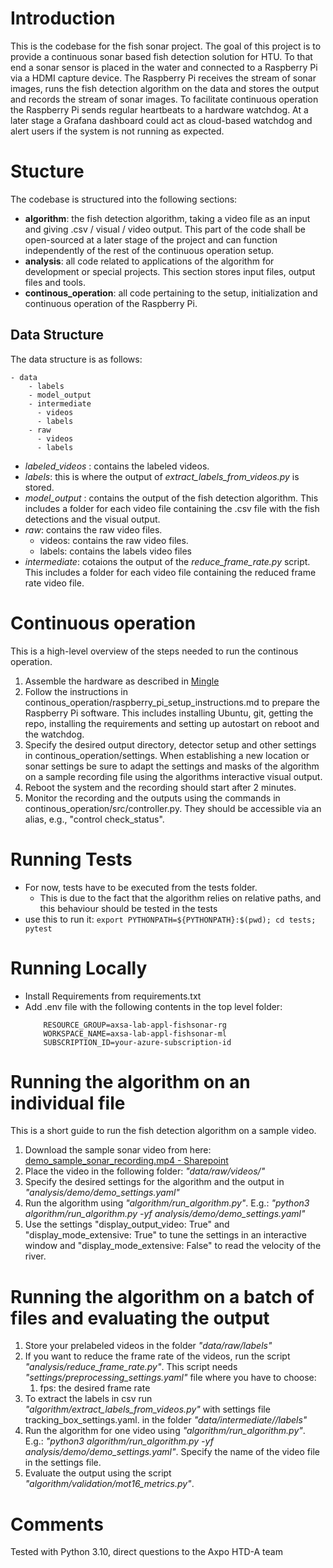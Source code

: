 # Introduction 
This is the codebase for the fish sonar project. The goal of this project is to provide a continuous 
sonar based fish detection solution for HTU. To that end a sonar sensor is placed in the water and connected to a 
Raspberry Pi via a HDMI capture device. The Raspberry Pi receives the stream of sonar images, runs 
the fish detection algorithm on the data and stores the output and records the stream of sonar images. To 
facilitate continuous operation the Raspberry Pi sends regular heartbeats to a hardware watchdog. At a later stage a 
Grafana dashboard could act as cloud-based watchdog and alert users if the system is not running as expected.

# Stucture
The codebase is structured into the following sections:
- **algorithm**: the fish detection algorithm, taking a video file as an input and giving .csv / visual / video 
  output. This part of the code shall be open-sourced at a later stage of the project and can function independently 
  of the rest of the continuous operation setup.
- **analysis**: all code related to applications of the algorithm for development or special 
  projects. This section stores input files, output files and tools.
- **continous_operation**: all code pertaining to the setup, initialization and continuous operation of the 
  Raspberry Pi.

## Data Structure
The data structure is as follows:

    - data
        - labels
        - model_output
        - intermediate
          - videos
          - labels
        - raw
          - videos
          - labels 



- *labeled_videos* : contains the labeled videos.
- *labels*: this is where the output of *extract_labels_from_videos.py* is stored.
- *model_output* : contains the output of the fish detection algorithm. This includes a folder for each video file 
    containing the .csv file with the fish detections and the visual output.
- *raw*: contains the raw video files.
  - videos: contains the raw video files.
  - labels: contains the labels video files
- *intermediate*: cotaions the output of the *reduce_frame_rate.py* script. This includes a folder for each video file 
    containing the reduced frame rate video file.

# Continuous operation
This is a high-level overview of the steps needed to run the continous operation.
1. Assemble the hardware as described in [Mingle](https://mingle.axpo.com/display/HTD/System+Overview) 
2. Follow the instructions in continous_operation/raspberry_pi_setup_instructions.md to prepare the Raspberry Pi 
   software. This includes installing Ubuntu, git, getting the repo, installing the requirements and setting up 
   autostart on reboot and the watchdog.
3. Specify the desired output directory, detector setup and other settings in continous_operation/settings. When 
   establishing a new location or sonar settings be sure to adapt the settings and masks of the algorithm on a 
   sample recording file using the algorithms interactive visual output.
4. Reboot the system and the recording should start after 2 minutes. 
5. Monitor the recording and the outputs using the commands in continous_operation/src/controller.py. They should be 
   accessible via an alias, e.g., "control check_status". 

# Running Tests
- For now, tests have to be executed from the tests folder.
  - This is due to the fact that the algorithm relies on relative paths, and this behaviour should be tested in the tests
- use this to run it: ```export PYTHONPATH=${PYTHONPATH}:$(pwd); cd tests; pytest```

# Running Locally
- Install Requirements from requirements.txt
- Add .env file with the following contents in the top level folder:
    ```
        RESOURCE_GROUP=axsa-lab-appl-fishsonar-rg
        WORKSPACE_NAME=axsa-lab-appl-fishsonar-ml
        SUBSCRIPTION_ID=your-azure-subscription-id
  ```

# Running the algorithm on an individual file
This is a short guide to run the fish detection algorithm on a sample video.
1. Download the sample sonar video from here: [demo_sample_sonar_recording.mp4 - Sharepoint](https://axpogrp.sharepoint.com/:v:/s/DEPTHTD-A/ESdKpDEWDEBDqYR6KVFZ0D8BJrxKcDi6F8JaenjD0YhWWw?e=5jNCLF) 
2. Place the video in the following folder: _"data/raw/videos/"_
3. Specify the desired settings for the algorithm and the output in _"analysis/demo/demo_settings.yaml"_
4. Run the algorithm using _"algorithm/run_algorithm.py"_. E.g.: _"python3 algorithm/run_algorithm.py -yf 
   analysis/demo/demo_settings.yaml"_
4. Use the settings "display_output_video: True" and "display_mode_extensive: True" to tune the settings in an 
   interactive window and "display_mode_extensive: False" to read the velocity of the river.

# Running the algorithm on a batch of files and evaluating the output

1. Store your prelabeled videos in the folder _"data/raw/labels"_
2. If you want to reduce the frame rate of the videos, run the script _"analysis/reduce_frame_rate.py"_. This script needs _"settings/preprocessing_settings.yaml"_ file where you have to choose:
   1. fps: the desired frame rate
3. To extract the labels in csv run _"algorithm/extract_labels_from_videos.py"_ with settings file tracking_box_settings.yaml.
   in the folder _"data/intermediate//labels"_
4. Run the algorithm for one video using _"algorithm/run_algorithm.py"_. E.g.: _"python3 algorithm/run_algorithm.py -yf 
   analysis/demo/demo_settings.yaml"_. Specify the name of the video file in the settings file. 
5. Evaluate the output using the script _"algorithm/validation/mot16_metrics.py"_.

# Comments
Tested with Python 3.10, 
direct questions to the Axpo HTD-A team 